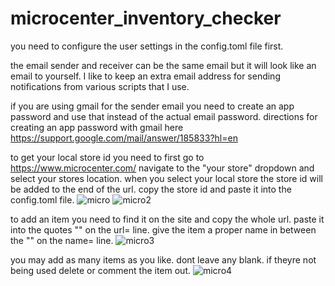 # microcenter_inventory_checker

you need to configure the user settings in the config.toml file first.

the email sender and receiver can be the same email but it will look like an email to yourself.
I like to keep an extra email address for sending notifications from various scripts that I use.

if you are using gmail for the sender email you need to create an app password and use that instead of the actual email password.
directions for creating an app password with gmail here https://support.google.com/mail/answer/185833?hl=en

to get your local store id you need to first go to https://www.microcenter.com/
navigate to the "your store" dropdown and select your stores location.
when you select your local store the store id will be added to the end of the url.
copy the store id and paste it into the config.toml file.
![micro](https://github.com/MrLately/microcenter_inventory_checker/assets/94589563/ac892f8c-8e22-408d-bbc0-422ea038e205)
![micro2](https://github.com/MrLately/microcenter_inventory_checker/assets/94589563/58047084-058d-4317-9503-69751fafe867)

to add an item you need to find it on the site and copy the whole url.
paste it into the quotes "" on the url= line.
give the item a proper name in between the "" on the name= line.
![micro3](https://github.com/MrLately/microcenter_inventory_checker/assets/94589563/eae6e3c7-43b2-4d4d-bc20-aefec776968a)

you may add as many items as you like.
dont leave any blank. if theyre not being used delete or comment the item out.
![micro4](https://github.com/MrLately/microcenter_inventory_checker/assets/94589563/323bc260-161a-472e-b8d3-782a9dd78d3a)
